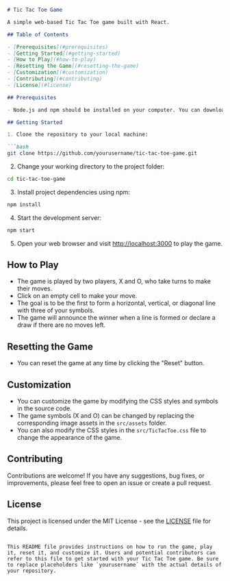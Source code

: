```markdown
# Tic Tac Toe Game

A simple web-based Tic Tac Toe game built with React.

## Table of Contents

- [Prerequisites](#prerequisites)
- [Getting Started](#getting-started)
- [How to Play](#how-to-play)
- [Resetting the Game](#resetting-the-game)
- [Customization](#customization)
- [Contributing](#contributing)
- [License](#license)

## Prerequisites

- Node.js and npm should be installed on your computer. You can download them from [https://nodejs.org/](https://nodejs.org/).

## Getting Started

1. Clone the repository to your local machine:

```bash
git clone https://github.com/yourusername/tic-tac-toe-game.git
```

2. Change your working directory to the project folder:

```bash
cd tic-tac-toe-game
```

3. Install project dependencies using npm:

```bash
npm install
```

4. Start the development server:

```bash
npm start
```

5. Open your web browser and visit [http://localhost:3000](http://localhost:3000) to play the game.

## How to Play

- The game is played by two players, X and O, who take turns to make their moves.
- Click on an empty cell to make your move.
- The goal is to be the first to form a horizontal, vertical, or diagonal line with three of your symbols.
- The game will announce the winner when a line is formed or declare a draw if there are no moves left.

## Resetting the Game

- You can reset the game at any time by clicking the "Reset" button.

## Customization

- You can customize the game by modifying the CSS styles and symbols in the source code.
- The game symbols (X and O) can be changed by replacing the corresponding image assets in the `src/assets` folder.
- You can also modify the CSS styles in the `src/TicTacToe.css` file to change the appearance of the game.

## Contributing

Contributions are welcome! If you have any suggestions, bug fixes, or improvements, please feel free to open an issue or create a pull request.

## License

This project is licensed under the MIT License - see the [LICENSE](LICENSE) file for details.
```

This README file provides instructions on how to run the game, play it, reset it, and customize it. Users and potential contributors can refer to this file to get started with your Tic Tac Toe game. Be sure to replace placeholders like `yourusername` with the actual details of your repository.